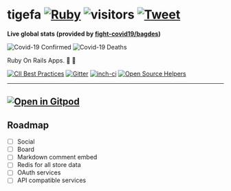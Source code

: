 # tigefa [![Ruby](https://github.com/tigefa/tigefa/actions/workflows/ruby.yml/badge.svg)](https://github.com/tigefa/tigefa/actions/workflows/ruby.yml) ![visitors](https://visitor-badge.deta.dev/badge?page_id=tigefa.tigefa&left_color=dark&right_color=dark) [![Tweet](https://img.shields.io/twitter/url?style=social&url=https%3A%2F%2Fgithub.com%2Ftigefa%2Ftigefa%2F)](https://img.shields.io/twitter/url?style=social&url=https%3A%2F%2Fgithub.com%2Ftigefa%2Ftigefa%2F)

**Live global stats (provided by [fight-covid19/bagdes](https://github.com/fight-covid19/bagdes))**

![Covid-19 Confirmed](https://covid19-badges.herokuapp.com/confirmed/latest)
![Covid-19 Deaths](https://covid19-badges.herokuapp.com/deaths/latest)

Ruby On Rails Apps. :construction: :penguin:

[![CII Best Practices](https://bestpractices.coreinfrastructure.org/projects/1577/badge)](https://bestpractices.coreinfrastructure.org/projects/1577)
[![Gitter](https://badges.gitter.im/Join%20Chat.svg)](https://gitter.im/tigefa/tigefa)
[![inch-ci](https://inch-ci.org/github/tigefa/tigefa.png?branch=master)](https://inch-ci.org/github/tigefa/tigefa)
[![Open Source Helpers](https://www.codetriage.com/tigefa/tigefa/badges/users.svg)](https://www.codetriage.com/tigefa/tigefa)

---
[![Open in Gitpod](https://gitpod.io/button/open-in-gitpod.svg)](https://gitpod.io/#https://github.com/tigefa/tigefa)
---

## Roadmap

- [ ] Social
- [ ] Board
- [ ] Markdown comment embed
- [ ] Redis for all store data
- [ ] OAuth services
- [ ] API compatible services
